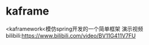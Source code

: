 # kaframe
&lt;kaframework&lt;模仿spring开发的一个简单框架
演示视频bilibili:https://www.bilibili.com/video/BV11G411V7FU
